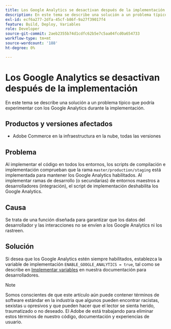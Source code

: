 ```yaml
---
title: Los Google Analytics se desactivan después de la implementación
description: En este tema se describe una solución a un problema típico que podría experimentar con los Google Analytics durante la implementación.
exl-id: ecf6a277-2dfa-45cf-b86f-9a27f39017f4
feature: Build, Deploy, Variables
role: Developer
source-git-commit: 2aeb2355b74d1cdfc62b5e7c5aa04fcd0a654733
workflow-type: tm+mt
source-wordcount: '188'
ht-degree: 0%

---
```


# Los Google Analytics se desactivan después de la implementación

En este tema se describe una solución a un problema típico que podría experimentar con los Google Analytics durante la implementación.

## Productos y versiones afectados

* Adobe Commerce en la infraestructura en la nube, todas las versiones

## Problema

Al implementar el código en todos los entornos, los scripts de compilación e implementación comprueban que la rama `master/production/staging` está implementada para mantener los Google Analytics habilitados. Al implementar ramas de desarrollo (o secundarias) de entornos maestros a desarrolladores (integración), el script de implementación deshabilita los Google Analytics.

## Causa

Se trata de una función diseñada para garantizar que los datos del desarrollador y las interacciones no se envíen a los Google Analytics ni los rastreen.

## Solución

Si desea que los Google Analytics estén siempre habilitados, establezca la variable de implementación `ENABLE_GOOGLE_ANALYTICS = true`, tal como se describe en [Implementar variables](https://experienceleague.adobe.com/en/docs/commerce-cloud-service/user-guide/configure/env/stage/variables-deploy#enable_google_analytics) en nuestra documentación para desarrolladores.

>[!NOTE]
>
>Somos conscientes de que este artículo aún puede contener términos de software estándar en la industria que algunos pueden encontrar racistas, sexistas u opresivos y que pueden hacer que el lector se sienta herido, traumatizado o no deseado. El Adobe de está trabajando para eliminar estos términos de nuestro código, documentación y experiencias de usuario.
